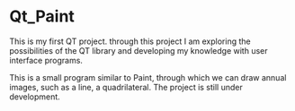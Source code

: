 # Qt_Paint


This is my first QT project. through this project I am exploring the possibilities of the QT library and developing my knowledge with user interface programs.

This is a small program similar to Paint, through which we can draw annual images, such as a line, a quadrilateral.
The project is still under development.
